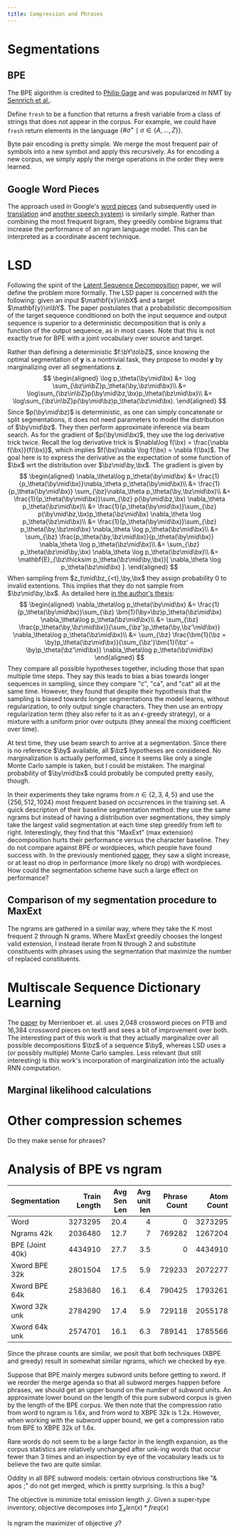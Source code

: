 ```yaml
---
title: Compression and Phrases
---
```


# Segmentations
## BPE
The BPE algorithm is credited to [Philip Gage](http://dl.acm.org/citation.cfm?id=177910.177914)
and was popularized in NMT by [Sennrich et al.](https://arxiv.org/abs/1508.07909).

Define `fresh` to be a function that returns a fresh variable from a class
of strings that does not appear in the corpus.
For example, we could have `fresh` return elements in the language
$\{\#\sigma^+ \mid \sigma \in \{A,\ldots,Z\}\}$.

Byte pair encoding is pretty simple.
We merge the most frequent pair of symbols into a new symbol and apply
this recursively.
As for encoding a new corpus, we simply apply the merge operations in the order they were learned.

<pre id="learnbpe" style="display:none;">
\begin{algorithm}
\caption{The BPE algorithm}
\begin{algorithmic}
\procedure{LearnBpe}{numMerges, corpus}
\state merges $\gets$ []
\while{len(merges) $\leq$ numMerges}
    \state bigramCounts $\gets$ \call{CountBigrams}{corpus}
    \state merge $\gets$ \call{MostFrequent}{bigramCounts}
    \state \call{RemoveBigram}{corpus, merge, \call{Fresh}{}}
    \state append merge to merges
\endwhile
\return merges
\endprocedure
\procedure{ApplyBpe}{merges, corpus}
\for{merge \textbf{in} merges}
    \state corpus $\gets$ \call{ApplyMerge}{corpus, merge}
\endfor
\return corpus
\endprocedure
\end{algorithmic}
\end{algorithm}
</pre>

<script>
var el = document.getElementById("learnbpe")
var code = el.textContent;
var parentEl = el.parentElement;
var options = {
    lineNumber: true
};
pseudocode.render(code, parentEl, options);
//var htmlStr = pseudocode.renderToString(code, options);
//console.log(htmlStr);
</script>

## Google Word Pieces

The approach used in Google's
[word pieces](https://static.googleusercontent.com/media/research.google.com/en//pubs/archive/37842.pdf)
(and subsequently used in [translation](https://arxiv.org/abs/1609.08144) and [another speech system](https://arxiv.org/abs/1712.06855))
is similarly simple.
Rather than combining the most frequent bigram, they greedily combine bigrams that increase the
performance of an ngram language model.
This can be interpreted as a coordinate ascent technique.

# LSD

Following the spirit of the [Latent Sequence Decomposition](https://arxiv.org/abs/1610.03035) paper,
we will define the problem more formally.
The LSD paper is concerned with the following: given an input $\mathbf{x}\in\bX$ and
a target $\mathbf{y}\in\bY$. The paper postulates that a probabilistic decomposition
of the target sequence conditioned on both the input sequence and output sequence is superior
to a deterministic decomposition that is only a function of the output sequence, as in most cases.
Note that this is not exactly true for BPE with a joint vocabulary over source and target.

Rather than defining a deterministic $f:\bY\to\bZ$, since knowing the optimal segmentation of
$\mathbf{y}$ is a nontrivial task, they propose to model $\mathbf{y}$ by marginalizing over all 
segmentations $\mathbf{z}$.
$$
\begin{aligned}
\log p_\theta(\by\mid\bx) &= \log \sum_{\bz\in\bZ}p_\theta(\by,\bz\mid\bx)\\
&= \log\sum_{\bz\in\bZ}p(\by\mid\bz,\bx)p_\theta(\bz\mid\bx)\\
&= \log\sum_{\bz\in\bZ}p(\by\mid\bz)p_\theta(\bz\mid\bx).
\end{aligned}
$$
Since $p(\by\mid\bz)$ is deterministic, as one can simply concatenate or split segmentations,
it does not need parameters to model the distribution of $\by\mid\bz$.
They then perform approximate inference via beam search.
As for the gradient of $p(\by\mid\bx)$, they use the log derivative trick twice.
Recall the log derivative trick is $\nabla\log f(\bx) = \frac{\nabla f(\bx)}{f(\bx)}$,
which implies $f(\bx)\nabla \log f(\bx) = \nabla f(\bx)$.
The goal here is to express the derivative as the expectation of some function of $\bx$
wrt the distribution over $\bz\mid\by,\bx$.
The gradient is given by
$$
\begin{aligned}
\nabla_\theta\log p_\theta(\by\mid\bx)
&= \frac{1}{p_\theta(\by\mid\bx)}\nabla_\theta p_\theta(\by\mid\bx)\\
&= \frac{1}{p_\theta(\by\mid\bx)} \sum_{\bz}\nabla_\theta p_\theta(\by,\bz\mid\bx)\\
&= \frac{1}{p_\theta(\by\mid\bx)}\sum_{\bz} p(\by\mid\bz,\bx) \nabla_\theta p_\theta(\bz\mid\bx)\\
&= \frac{1}{p_\theta(\by\mid\bx)}\sum_{\bz} p(\by\mid\bz,\bx)p_\theta(\bz\mid\bx) \nabla_\theta \log p_\theta(\bz\mid\bx)\\
&= \frac{1}{p_\theta(\by\mid\bx)}\sum_{\bz} p_\theta(\by,\bz\mid\bx) \nabla_\theta \log p_\theta(\bz\mid\bx)\\
&= \sum_{\bz} \frac{p_\theta(\by,\bz\mid\bx)}{p_\theta(\by\mid\bx)} \nabla_\theta \log p_\theta(\bz\mid\bx)\\
&= \sum_{\bz} p_\theta(\bz\mid\by,\bx) \nabla_\theta \log p_\theta(\bz\mid\bx)\\
&= \mathbf{E}_{\bz\thicksim p_\theta(\bz\mid\by,\bx)}[ \nabla_\theta \log p_\theta(\bz\mid\bx) ].
\end{aligned}
$$
When sampling from $z_t\mid\bz_{<t},\by,\bx$ they assign probability 0 to invalid extentions.
This implies that they do not sample from $\bz\mid\by,\bx$.
As detailed here [in the author's thesis](http://repository.cmu.edu/cgi/viewcontent.cgi?article=1762&context=dissertations):
$$
\begin{aligned}
\nabla_\theta\log p_\theta(\by\mid\bx)
&= \frac{1}{p_\theta(\by\mid\bx)}\sum_{\bz} \bm{1}(\by=\bz)p_\theta(\bz\mid\bx) \nabla_\theta\log p_\theta(\bz\mid\bx)\\
&= \sum_{\bz} \frac{p_\theta(\by,\bz\mid\bx)}{\sum_{\bz'}p_\theta(\by,\bz'\mid\bx)} \nabla_\theta\log p_\theta(\bz\mid\bx)\\
&= \sum_{\bz} \frac{\bm{1}(\bz = \by)p_\theta(\bz\mid\bx)}{\sum_{\bz'}\bm{1}(\bz' = \by)p_\theta(\bz'\mid\bx)}
    \nabla_\theta\log p_\theta(\bz\mid\bx)
\end{aligned}
$$
They compare all possible hypotheses together, including those that span multiple time steps.
They say this leads to bias a bias towards longer sequences in sampling,
since they compare "c", "ca", and "cat" all at the same time.
However, they found that despite their hypothesis that the sampling is biased towards longer
segmentations the model learns, without regularization, to only output single characters.
They then use an entropy regularization term (they also refer to it as an $\epsilon$-greedy
strategy), or a mixture with a uniform prior over outputs (they anneal the mixing coefficient over time).

At test time, they use beam search to arrive at a segmentation.
Since there is no reference $\by$ available, all $\bz$ hypotheses are considered.
No marginalization is actually performed, since it seems like only a single Monte Carlo sample is taken,
but I could be mistaken.
The marginal probability of $\by\mid\bx$ could probably be computed pretty easily, though.

In their experiments they take ngrams from $n\in\{2,3,4,5\}$ and use the $\{256,512,1024\}$ most
frequent based on occurrences in the training set.
A quick description of their baseline segmentation method: they use the same ngrams but instead
of having a distribution over segmentations, they simply take the largest valid segmentation at
each time step greedily from left to right.
Interestingly, they find that this "MaxExt" (max extension) decomposition hurts their performance
versus the character baseline.
They do not compare against BPE or wordpieces, which people have found success with.
In the previously mentioned [paper](https://arxiv.org/abs/1712.01769), they saw a slight increase,
or at least no drop in performance (more likely no drop) with wordpieces.
How could the segmentation scheme have such a large effect on performance?

## Comparison of my segmentation procedure to MaxExt
The ngrams are gathered in a similar way, where they take the K most frequent 2 through N grams.
Where MaxExt greedily chooses the longest valid extension, I instead iterate from N through 2
and substitute constituents with phrases using the segmentation that maximize the number of replaced constituents.

# Multiscale Sequence Dictionary Learning
The [paper](https://arxiv.org/abs/1707.00762) by Merrienboer et. al. uses 2,048 crossword pieces
on PTB and 16,384 crossword pieces on text8 and sees a bit of improvement over both.
The interesting part of this work is that they actually marginalize over all possible
decompositions $\bz$ of a sequence $\by$, whereas LSD uses a (or possibly multiple)
Monte Carlo samples. Less relevant (but still interesting) is this work's incorporation of marginalization 
into the actually RNN computation.

## Marginal likelihood calculations

<pre id="ml" style="display:none;">
\begin{algorithm}
\caption{Marginal Likelihood and Gradient (in more detail)}
\begin{algorithmic}
\procedure{MarginalLikelihood}{$\mathbf{y}, \mathcal{Z}, \mathbf{x}, p_\theta(\cdot)$}
\state $p(y_0\mid\mathbf{x}) = p_\theta(y_i\mid\mathbf{x})$
\for{$t$ \textbf{in} $1,\ldots,|\mathbf{y}|$}
    \state $p(y_0, \ldots, y_t) = 1$
\endfor
\return lol
\endprocedure
\procedure{gML}{$\mathbf{y}, \mathcal{Z}, \mathbf{x}$}
\for{merge \textbf{in} merges}
    \state corpus $\gets$ \call{ApplyMerge}{corpus, merge}
\endfor
\return corpus
\endprocedure
\end{algorithmic}
\end{algorithm}
</pre>

<script>
var el = document.getElementById("ml")
var code = el.textContent;
var parentEl = el.parentElement;
var options = {
    lineNumber: true
};
pseudocode.render(code, parentEl, options);
//var htmlStr = pseudocode.renderToString(code, options);
//console.log(htmlStr);
</script>

# Other compression schemes
Do they make sense for phrases?

# Analysis of BPE vs ngram

| Segmentation    | Train Length | Avg Sen Len | Avg unit len | Phrase Count | Atom Count |
| :-------------- | -----------: | ----------: | -----------: | -----------: | ---------: |
| Word            |      3273295 |        20.4 |            4 |            0 |    3273295 |
| Ngrams 42k      |      2036480 |        12.7 |            7 |       769282 |    1267204 |
| BPE (Joint 40k) |      4434910 |        27.7 |          3.5 |            0 |    4434910 |
| Xword BPE 32k   |      2801504 |        17.5 |          5.9 |       729233 |    2072277 |
| Xword BPE 64k   |      2583680 |        16.1 |          6.4 |       790425 |    1793261 |
| Xword 32k unk   |      2784290 |        17.4 |          5.9 |       729118 |    2055178 |
| Xword 64k unk   |      2574701 |        16.1 |          6.3 |       789141 |    1785566 |

Since the phrase counts are similar, we posit that both techniques (XBPE and greedy) result in somewhat similar ngrams,
which we checked by eye.

Suppose that BPE mainly merges subword units before getting to xword.
If we reorder the merge agenda so that all subword merges happen before phrases, we should get an upper bound on the number of subword units.
An approximate lower bound on the length of this pure subword corpus is given by the length of the BPE corpus.
We then note that the compression ratio from word to ngram is 1.6x, and from word to XBPE 32k is 1.2x.
However, when working with the subword upper bound, we get a compression ratio from BPE to XBPE 32k of 1.6x.

Rare words do not seem to be a large factor in the length expansion, as the corpus statistics are relatively unchanged after 
unk-ing words that occur fewer than 3 times and an inspection by eye of the vocabulary leads us to believe the two are 
quite similar.

Oddity in all BPE subword models: certain obvious constructions like "& apos ;" do not get merged, which is pretty surprising. 
Is this a bug?

The objective is minimize total emission length $\mathcal{J}$.
Given a super-type inventory, objective decomposes into $\sum_{x} len(x) * freq(x)$

Is ngram the maximizer of objective $\mathcal{J}$?
